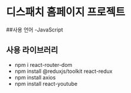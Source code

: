 # 디스패치 홈페이지 프로젝트

##사용 언어
-JavaScript

## 사용 라이브러리
- npm i react-router-dom
- npm install @reduxjs/toolkit react-redux
- npm install axios
- npm install react-youtube
